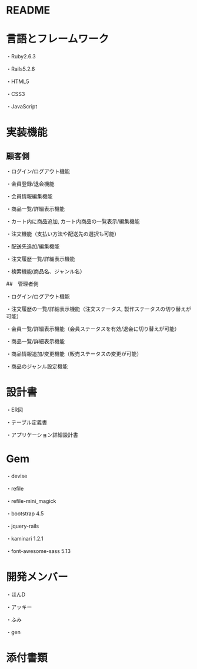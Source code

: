 # README

# 言語とフレームワーク
・Ruby2.6.3

・Rails5.2.6

・HTML5

・CSS3

・JavaScript

# 実装機能
## 顧客側
・ログイン/ログアウト機能

・会員登録/退会機能

・会員情報編集機能

・商品一覧/詳細表示機能

・カート内に商品追加, カート内商品の一覧表示/編集機能

・注文機能（支払い方法や配送先の選択も可能）

・配送先追加/編集機能

・注文履歴一覧/詳細表示機能

・検索機能(商品名、ジャンル名）

##　管理者側

・ログイン/ログアウト機能

・注文履歴の一覧/詳細表示機能（注文ステータス, 製作ステータスの切り替えが可能）

・会員一覧/詳細表示機能（会員ステータスを有効/退会に切り替えが可能）

・商品一覧/詳細表示機能

・商品情報追加/変更機能（販売ステータスの変更が可能）

・商品のジャンル設定機能

# 設計書
・ER図

・テーブル定義書

・アプリケーション詳細設計書

# Gem
・devise

・refile

・refile-mini_magick

・bootstrap 4.5

・jquery-rails

・kaminari 1.2.1

・font-awesome-sass 5.13

# 開発メンバー

・ほんD

・アッキー

・ふみ

・gen

# 添付書類
